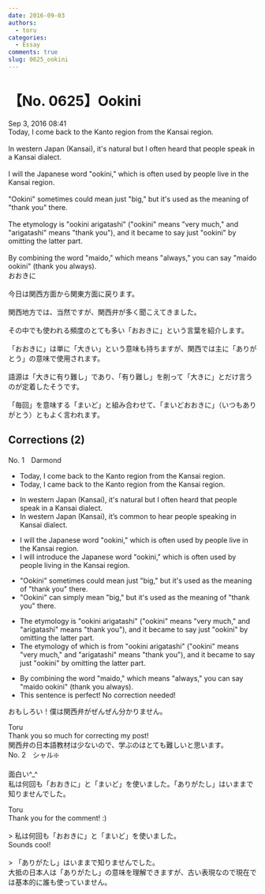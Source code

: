 ```yaml
---
date: 2016-09-03
authors:
  - toru
categories:
  - Essay
comments: true
slug: 0625_ookini
---
```


# 【No. 0625】Ookini
<div class="date">Sep 3, 2016 08:41</div>
<div id="post"><div id="body_show_ori">
Today, I come back to the Kanto region from the Kansai region.<br/><br/>In western Japan (Kansai), it's natural but I often heard that people speak in a Kansai dialect.<br/><br/>I will the Japanese word "ookini," which is often used by people live in the Kansai region.<br/><br/>"Ookini" sometimes could mean just "big," but it's used as the meaning of "thank you" there.<br/><br/>The etymology is "ookini arigatashi" ("ookini" means "very much," and "arigatashi" means "thank you"), and it became to say just "ookini" by omitting the latter part.<br/><br/>By combining the word "maido," which means "always," you can say "maido ookini" (thank you always).
</div></div>

<!-- more -->

<div id="post_ja"><div id="body_show_mo">
おおきに<br/><br/>今日は関西方面から関東方面に戻ります。<br/><br/>関西地方では、当然ですが、関西弁が多く聞こえてきました。<br/><br/>その中でも使われる頻度のとても多い「おおきに」という言葉を紹介します。<br/><br/>「おおきに」は単に「大きい」という意味も持ちますが、関西では主に「ありがとう」の意味で使用されます。<br/><br/>語源は「大きに有り難し」であり、「有り難し」を削って「大きに」とだけ言うのが定着したそうです。<br/><br/>「毎回」を意味する「まいど」と組み合わせて、「まいどおおきに」（いつもありがとう）ともよく言われます。
</div></div>

## Corrections (2)
<div id="block"><div class="first_name"> No. 1　<span class="just_name">Darmond</span></div><div id="block2">
<ul class="correction_field">
<li class="incorrect">Today, I come back to the Kanto region from the Kansai region.</li>
<li class="corrected correct">
Today, I <span class="f_blue">came</span> back to the Kanto region from the Kansai region.
</li>
</ul>
<ul class="correction_field">
<li class="incorrect">In western Japan (Kansai), it's natural but I often heard that people speak in a Kansai dialect.</li>
<li class="corrected correct">
In western Japan (Kansai), <span class="f_blue">it’s common to hear people speaking in Kansai dialect.</span>
</li>
</ul>
<ul class="correction_field">
<li class="incorrect">I will the Japanese word "ookini," which is often used by people live in the Kansai region.</li>
<li class="corrected correct">
I will <span class="f_blue">introduce</span> the Japanese word "ookini," which is often used by people liv<span class="f_blue">ing</span> in the Kansai region.
</li>
</ul>
<ul class="correction_field">
<li class="incorrect">"Ookini" sometimes could mean just "big," but it's used as the meaning of "thank you" there.</li>
<li class="corrected correct">
"Ookini" <span class="f_blue">can simply mean</span> "big," but it's used as <span class="sline">the meaning of</span> "thank you" there.
</li>
</ul>
<ul class="correction_field">
<li class="incorrect">The etymology is "ookini arigatashi" ("ookini" means "very much," and "arigatashi" means "thank you"), and it became to say just "ookini" by omitting the latter part.</li>
<li class="corrected correct">
The etymology <span class="f_blue">of which</span> is <span class="f_blue">from</span> "ookini arigatashi" ("ookini" means "very much," and "arigatashi" means "thank you"), and it became <span class="sline">to say</span> just "ookini" by omitting the latter part.
</li>
</ul>
<ul class="correction_field">
<li class="incorrect">By combining the word "maido," which means "always," you can say "maido ookini" (thank you always).</li>
<li class="corrected perfect">This sentence is perfect! No correction needed!</li>
</ul>
<p class="comment_small">
 おもしろい！僕は関西弁がぜんぜん分かりません。
</p>

</div><div class="name"><span class="just_name">Toru</span><br>
Thank you so much for correcting my post!<br/>関西弁の日本語教材は少ないので、学ぶのはとても難しいと思います。
</div>
</div>
<div id="block"><div class="first_name"> No. 2　<span class="just_name">シャル❇️</span></div><div id="block2">
<p class="comment_small">
 面白い^_^
 <br/>
 私は何回も「おおきに」と「まいど」を使いました。「ありがたし」はいままで知りませんでした。
</p>

</div><div class="name"><span class="just_name">Toru</span><br>
Thank you for the comment! :)<br/><br/>&gt; 私は何回も「おおきに」と「まいど」を使いました。<br/>Sounds cool! <br/><br/>&gt; 「ありがたし」はいままで知りませんでした。<br/>大抵の日本人は「ありがたし」の意味を理解できますが、古い表現なので現在では基本的に誰も使っていません。
</div>
</div>
